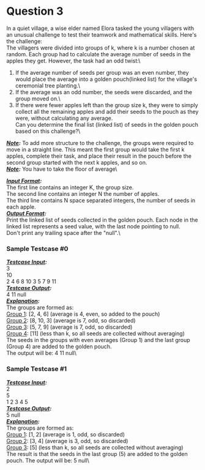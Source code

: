 # **Question 3** 

In a quiet village, a wise elder named Elora tasked the young villagers with an unusual challenge to test their teamwork and mathematical skills. Here's the challenge:\
The villagers were divided into groups of k, where k is a number chosen at random. Each group had to calculate the average number of seeds in the apples they get. However, the task had an odd twist:\
1. If the average number of seeds per group was an even number, they would place the average into a golden pouch(linked list) for the village's ceremonial tree planting.\
2. If the average was an odd number, the seeds were discarded, and the group moved on.\
3. If there were fewer apples left than the group size k, they were to simply collect all the remaining apples and add their seeds to the pouch as they were, without calculating any average.\
Can you determine the final list (linked list) of seeds in the golden pouch based on this challenge?\

***<ins>Note</ins>:*** To add more structure to the challenge, the groups were required to move in a straight line. This meant the first group would take the first k apples, complete their task, and place their result in the pouch before the second group started with the next k apples, and so on.\
***<ins>Note</ins>:*** You have to take the floor of average\

***<ins>Input Format</ins>:***\
The first line contains an integer K, the group size.\
The second line contains an integer N the number of apples.\
The third line contains N space separated integers, the number of seeds in each apple.\
***<ins>Output Format</ins>:***\
Print the linked list of seeds collected in the golden pouch. Each node in the linked list represents a seed value, with the last node pointing to null.\
Don't print any trailing space after the "null".\

### Sample Testcase #0

***<ins>Testcase Input</ins>:***\
3\
10\
2 4 6 8 10 3 5 7 9 11\
***<ins>Testcase Output</ins>:***\
4 11 null\
***<ins>Explanation</ins>:***\
The groups are formed as:\
<ins>Group 1</ins>: [2, 4, 6] (average is 4, even, so added to the pouch)\
<ins>Group 2</ins>: [8, 10, 3] (average is 7, odd, so discarded)\
<ins>Group 3</ins>: [5, 7, 9] (average is 7, odd, so discarded)\
<ins>Group 4</ins>: [11] (less than k, so all seeds are collected without averaging)\
The seeds in the groups with even averages (Group 1) and the last group (Group 4) are added to the golden pouch.\
The output will be: 4 11 null\

### Sample Testcase #1
***<ins>Testcase Input</ins>:***\
2\
5\
1 2 3 4 5\
***<ins>Testcase Output</ins>:***\
5 null\
***<ins>Explanation</ins>:***\
The groups are formed as:\
<ins>Group 1</ins>: [1, 2] (average is 1, odd, so discarded)\
<ins>Group 2</ins>: [3, 4] (average is 3, odd, so discarded)\
<ins>Group 3</ins>: [5] (less than k, so all seeds are collected without averaging)\
The result is that the seeds in the last group (5) are added to the golden pouch. The output will be: 5 null\
